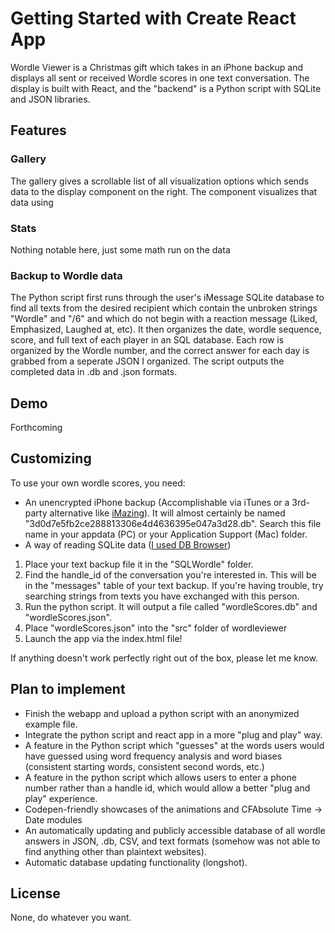 # Getting Started with Create React App

Wordle Viewer is a Christmas gift which takes in an iPhone backup and displays all sent or received Wordle scores in one text conversation. The display is built with React, and the "backend" is a Python script with SQLite and JSON libraries. 

## Features

### Gallery
The gallery gives a scrollable list of all visualization options which sends data to the display component on the right. The component visualizes that data using 

### Stats
Nothing notable here, just some math run on the data

### Backup to Wordle data
The Python script first runs through the user's iMessage SQLite database to find all texts from the desired recipient which contain the unbroken strings "Wordle" and "/6" and which do not begin with a reaction message (Liked, Emphasized, Laughed at, etc). It then organizes the date, wordle sequence, score, and full text of each player in an SQL database. Each row is organized by the Wordle number, and the correct answer for each day is grabbed from a seperate JSON I organized. The script outputs the completed data in .db and .json formats.

## Demo

Forthcoming

## Customizing

To use your own wordle scores, you need:
* An unencrypted iPhone backup (Accomplishable via iTunes or a 3rd-party alternative like [iMazing](https://imazing.com/)). It will almost certainly be named "3d0d7e5fb2ce288813306e4d4636395e047a3d28.db". Search this file name in your appdata (PC) or your Application Support (Mac) folder.
* A way of reading SQLite data ([I used DB Browser](https://sqlitebrowser.org/))

1. Place your text backup file it in the "SQLWordle" folder.
2. Find the handle_id of the conversation you're interested in. This will be in the "messages" table of your text backup. If you're having trouble, try searching strings from texts you have exchanged with this person.
3. Run the python script. It will output a file called "wordleScores.db" and "wordleScores.json".
4. Place "wordleScores.json" into the "src" folder of wordleviewer
5. Launch the app via the index.html file!



If anything doesn't work perfectly right out of the box, please let me know. 


## Plan to implement

* Finish the webapp and upload a python script with an anonymized example file.
* Integrate the python script and react app in a more "plug and play" way.
* A feature in the Python script which "guesses" at the words users would have guessed using word frequency analysis and word biases (consistent starting words, consistent second words, etc.)
* A feature in the python script which allows users to enter a phone number rather than a handle id, which would allow a better "plug and play" experience.
* Codepen-friendly showcases of the animations and CFAbsolute Time -> Date modules
* An automatically updating and publicly accessible database of all wordle answers in JSON, .db, CSV, and text formats (somehow was not able to find anything other than plaintext websites).
* Automatic database updating functionality (longshot).

## License

None, do whatever you want.
